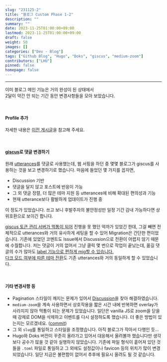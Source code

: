 ```yaml
---
slug: "231125-2"
title: "블로그 Custom Phase 1-2"
description: ""
summary: ""
date: 2023-11-25T01:00:00+09:00
lastmod: 2023-11-25T01:00:00+09:00
draft: false
weight: 50
images: []
categories: ["Dev - Blog"]
tags: ["Github Blog", "Hugo", "Doks", "giscus", "medium-zoom"]
contributors: ["LHU"]
pinned: false
homepage: false
---
```


---

이미 블로그 메인 기능은 거의 완성이 된 상태에서  
2달이 약간 안 되는 기간 동안 변경사항들을 모아 보았습니다.

<br>

#### Profile 추가

자세한 내용은 [이전 게시글][ref1]을 참고해 주세요.

<br>

#### [giscus][giscus]로 댓글 변경하기

원래 [utterances][utterances]를 댓글로 사용했는데, 웹 서핑을 하던 중 몇몇 블로그가 giscus를 사용하는 것을 보고 변경하기로 했습니다. 마음에 들었던 몇 가지를 꼽자면,

- Discussion 기반
- 댓글을 달지 않고 포스트에 반응이 가능
- 그 외 댓글 정렬, 더 많은 테마 지원 등 utterances에 비해 확대된 편의성과 기능
- 현재 utterance보다 활발하게 업데이트가 진행 중

이 정도가 있었습니다. 쓰고 보니 후발주자의 불안정성만 일정 기간 감내 가능하다면 상위호환으로 보이긴 합니다.

[giscus 토큰 관리 서버가 먹통이 되어][ref2] 진행을 못 했던 억까가 있었긴 한데, 그걸 빼면 전체적으로 utterances와 거의 유사하게 세팅을 할 수 있어 Migration은 간단한 편이었습니다. 기존에 있었던 코멘트도 Issue에서 Discussion으로 전환이 어렵지 않기 때문에 수월합니다. 저는 댓글이 거의 없어서 그냥 클릭 몇 번으로 작업이 끝났는데, 옮길 댓글의 수가 많아도 [label 기능으로 편하게 mig할 수 있습니다.][ref2-2]  
[다크 모드 여부에 따른 테마 전환][ref2-3]도 기존 utterances와 거의 동일하게 할 수 있었습니다.

<br>

#### 기타 변경사항 등

- Pagination 스타일이 깨지는 문제가 있어서 [Discussion][ref3]을 찾아 해결하였습니다.
- `medium-zoom`을 계속 사용하면서 상호작용을 짧은 시간 내에 반복하면 overlay가 사라지지 않아 먹통이 되는 문제가 있었습니다. 일단은 vanilla JS로 zoom을 닫을 때 강제로 DOM을 삭제하고 이벤트를 다시 설정하도록 했습니다. 더 좋은 방법이 있는지는 모르겠네요. ([commit][ref3-2])
- 그 외 `slug`를 통일하고 스타일을 조정했습니다. 아직 블로그가 작아서 다행인 듯...
- Hugo와 Doks 버전이 꾸준히 올라가고 있어서 대응해서 올려볼까 했습니다만 생각보다 공수가 많을 것 같아 실행하지 않았습니다. 기존에 파일 형식이 흩어져 있던 것들을 `.toml` 파일로 통일하고 그 외에도 설정값이나 favicon 등의 위치가 많이 변경되었습니다. 일단 지금은 불편함이 없어서 추후에 필요시 올려도 될 것 같습니다.

[ref1]: /blog/231107-1
[ref2]: https://github.com/giscus/giscus/issues/1250#issuecomment-1826294160
[ref2-2]: https://shipit.dev/posts/from-utterances-to-giscus.html#migrating-comments-of-multiple-pages
[ref2-3]: https://github.com/giscus/giscus/issues/336
[ref3]: https://github.com/gethyas/doks/discussions/234
[ref3-2]: https://github.com/BeaverHouse/blog/commit/5346d0ad4eba6d74f784c5e9622811e6f2ce0f22
[giscus]: https://giscus.app
[utterances]: https://utteranc.es/
